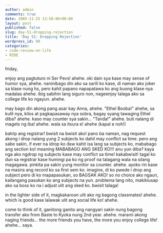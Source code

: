 ```yaml
---
author: admin
comments: true
date: 2005-11-25 13:50:00+00:00
layout: post
published: false
slug: day-51-dropping-rejection
title: 'Day 51: Dropping Rejection'
wordpress_id: 99
categories:
- code-review-on-life
- RIDE
---
```


friday,

enjoy ang pagtuturo ni Ser Pevs! ahehe. oki dain sya kase may sense of humor sya, ahehe. naninibago din ako sa sarili ko kase, di naman ako joker sa klase nung hs, pero kahit papano napapatawa ko ang buong klase nya madalas ahehe. ibig sabihin lang siguro non, nageenjoy talaga ako sa college life ko ngayun. ahehe. 

may bago din akong pang asar kay Anna, ahehe. "Ethel Booba!" ahehe, sa kulit nya, kilos at pagkapasaway nya sobra, bagay syang tawaging Ethel diba? ahehe. kaso may counter sya sakin... "Tanda!" ahehe. buti nalang di magets ng iba! ahehe. wala sa itsura e! ahehe (kapal e noh!)

batrip ang registrar! bwisit na bwisit ako! pano ba naman, nag request akong i drop nalang yung 2 subjects ko dahil may conflict sa time. pero ang sabe sakin, if ever na idrop ko daw kahit isa lang sa subjects ko, mababago ang section ko! meaning MABABAGO ANG SKED KO!!! anu yun diba? kaya nga ako ngdrop ng subjects kase may conflict sa time! kakabwisit! tagal ko dun sa registrar kase humingi pa ko ng proof na talagang wala na silang magagawa. pinkita pa sakin yung monitor sa counter. ahehe. ayoko rin kase na masira ang record ko sa first sem ko. imagine, di ko pwede i drop ang subject pero di ko mapapasukan, so BAGSAK AKO! so no choice ako ngaun, kailangang pasukan ko ang subjects na yun. problema lang nito, makikiusap ako sa boss ko na i adjust ulit ang sked ko. bwisit talaga! 

in the lighter side of it, magkakaroon ulit ako ng bagong classmates! ahehe. which is good kase lalawak ulit ang social life ko! ahehe.

come to think of it, ganitong ganito ang nangyari sakin nung bagong transfer ako from Baste to Kyoka nung 2nd year. ahehe. marami akong naging friends... the more friends you have, the more you enjoy college life! ahehe... saya.
